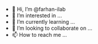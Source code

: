 - 👋 Hi, I’m @farhan-ilab
- 👀 I’m interested in ...
- 🌱 I’m currently learning ...
- 💞️ I’m looking to collaborate on ...
- 📫 How to reach me ...

<!---
farhan-ilab/farhan-ilab is a ✨ special ✨ repository because its `README.md` (this file) appears on your GitHub profile.
You can click the Preview link to take a look at your changes.
--->
